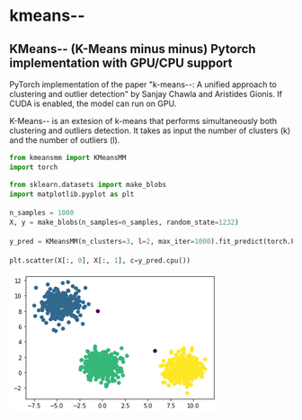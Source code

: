 # kmeans--
## KMeans-- (K-Means minus minus) Pytorch implementation with GPU/CPU support

PyTorch implementation of the paper "k-means--: A unified approach to clustering and outlier detection" by Sanjay Chawla and Aristides Gionis.
If CUDA is enabled, the model can run on GPU.

K-Means-- is an extesion of k-means that performs simultaneously both clustering and outliers detection. It takes as input the number of clusters (k) and the number of outliers (l).

```python
from kmeansmm import KMeansMM
import torch
```


```python
from sklearn.datasets import make_blobs
import matplotlib.pyplot as plt

n_samples = 1000
X, y = make_blobs(n_samples=n_samples, random_state=1232)

y_pred = KMeansMM(n_clusters=3, l=2, max_iter=1000).fit_predict(torch.FloatTensor(X))

plt.scatter(X[:, 0], X[:, 1], c=y_pred.cpu())
```




    
![png](output_1_1.png)
    

